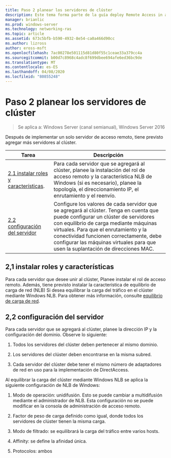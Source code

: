 ```yaml
---
title: Paso 2 planear los servidores de clúster
description: Este tema forma parte de la guía deploy Remote Access in a Cluster in Windows Server 2016.
manager: brianlic
ms.prod: windows-server
ms.technology: networking-ras
ms.topic: article
ms.assetid: 673c5bfb-b590-4932-8e54-ca0a466d90cc
ms.author: lizross
author: eross-msft
ms.openlocfilehash: 7ac00278e501115d81d80f55c1ceae33a379cc4a
ms.sourcegitcommit: b00d7c8968c4adc8f699dbee694afe6ed36bc9de
ms.translationtype: MT
ms.contentlocale: es-ES
ms.lasthandoff: 04/08/2020
ms.locfileid: "80855248"
---
```

# <a name="step-2-plan-cluster-servers"></a>Paso 2 planear los servidores de clúster

>Se aplica a: Windows Server (canal semianual), Windows Server 2016

Después de implementar un solo servidor de acceso remoto, tiene previsto agregar más servidores al clúster.  
  
|Tarea|Descripción|  
|----|--------|  
|[2,1 instalar roles y características](#BKMK_Install).|Para cada servidor que se agregará al clúster, planee la instalación del rol de acceso remoto y la característica NLB de Windows (si es necesario), planee la topología, el direccionamiento IP, el enrutamiento y el reenvío.|  
|[2,2 configuración del servidor](#BKMK_Config)|Configure los valores de cada servidor que se agregará al clúster. Tenga en cuenta que puede configurar un clúster de servidores con equilibrio de carga mediante máquinas virtuales. Para que el enrutamiento y la conectividad funcionen correctamente, debe configurar las máquinas virtuales para que usen la suplantación de direcciones MAC.|  
  
## <a name="21-installing-roles-and-features"></a><a name="BKMK_Install"></a>2,1 instalar roles y características  
Para cada servidor que desee unir al clúster, Planee instalar el rol de acceso remoto. Además, tiene previsto instalar la característica de equilibrio de carga de red (NLB) Si desea equilibrar la carga del tráfico en el clúster mediante Windows NLB. Para obtener más información, consulte [equilibrio de carga de red](https://technet.microsoft.com/windows-server-docs/networking/technologies/network-load-balancing).  
  
## <a name="22-configure-server-settings"></a><a name="BKMK_Config"></a>2,2 configuración del servidor  
Para cada servidor que se agregará al clúster, planee la dirección IP y la configuración del dominio. Observe lo siguiente:  
  
1.  Todos los servidores del clúster deben pertenecer al mismo dominio.  
  
2.  Los servidores del clúster deben encontrarse en la misma subred.  
  
3.  Cada servidor del clúster debe tener el mismo número de adaptadores de red en uso para la implementación de DirectAccess.  
  
Al equilibrar la carga del clúster mediante Windows NLB se aplica la siguiente configuración de NLB de Windows:  
  
1.  Modo de operación: unidifusión. Esto se puede cambiar a multidifusión mediante el administrador de NLB. Esta configuración no se puede modificar en la consola de administración de acceso remoto.  
  
2.  Factor de peso de carga definido como igual, donde todos los servidores de clúster tienen la misma carga.  
  
3.  Modo de filtrado: se equilibrará la carga del tráfico entre varios hosts.  
  
4.  Affinity: se define la afinidad única.  
  
5.  Protocolos: ambos  

